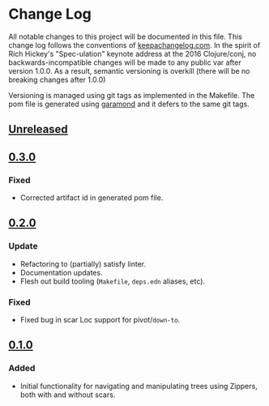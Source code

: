 # Change Log
All notable changes to this project will be documented in this file. This change log follows the conventions of [keepachangelog.com](http://keepachangelog.com/).  In the spirit of Rich Hickey's "Spec-ulation" keynote address at the 2016 Clojure/conj, no backwards-incompatible changes will be made to any public var after version 1.0.0.  As a result, semantic versioning is overkill (there will be no breaking changes after 1.0.0)

Versioning is managed using git tags as implemented in the Makefile.  The pom file is generated using [garamond](https://github.com/workframers/garamond) and it defers to the same git tags.

## [Unreleased](https://github.com/cch1/zipii/compare/v0.3.0...HEAD)
## [0.3.0](https://github.com/cch1/zipii/compare/v0.2.0...v0.3.0)
### Fixed
- Corrected artifact id in generated pom file.
## [0.2.0](https://github.com/cch1/zipii/compare/v0.1.0...v0.2.0)
### Update
- Refactoring to (partially) satisfy linter.
- Documentation updates.
- Flesh out build tooling (`Makefile`, `deps.edn` aliases, etc).
### Fixed
- Fixed bug in scar Loc support for pivot/`down-to`.
## [0.1.0](https://github.com/cch1/zipii)
### Added
- Initial functionality for navigating and manipulating trees using Zippers, both with and without scars.
